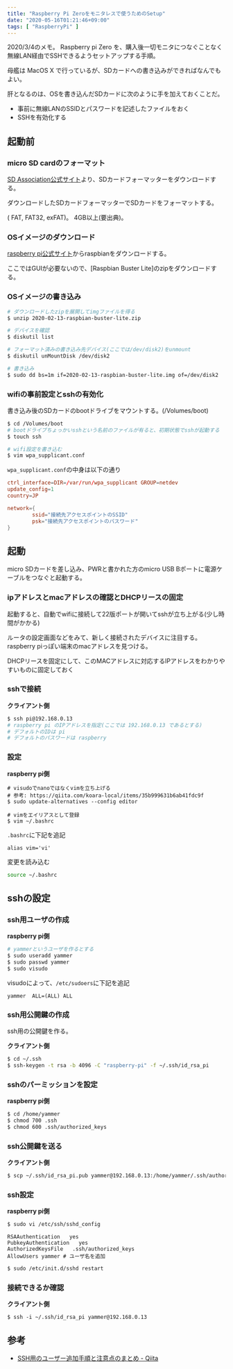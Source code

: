```yaml
---
title: "Raspberry Pi Zeroをモニタレスで使うためのSetup"
date: "2020-05-16T01:21:46+09:00"
tags: [ "RaspberryPi" ]
---
```


2020/3/4のメモ。
Raspberry pi Zero を、購入後一切モニタにつなぐことなく無線LAN経由でSSHできるようセットアップする手順。

母艦は MacOS X で行っているが、SDカードへの書き込みができればなんでもよい。

肝となるのは、OSを書き込んだSDカードに次のように手を加えておくことだ。

- 事前に無線LANのSSIDとパスワードを記述したファイルをおく
- SSHを有効化する

## 起動前

### micro SD cardのフォーマット

[SD Association公式サイト](https://www.sdcard.org/jp/downloads/formatter_4/)より、SDカードフォーマッターをダウンロードする。

ダウンロードしたSDカードフォーマッターでSDカードをフォーマットする。

( FAT, FAT32, exFAT)。 4GB以上(要出典)。

### OSイメージのダウンロード

[raspberry pi公式サイト](https://www.raspberrypi.org/downloads/raspbian/)からraspbianをダウンロードする。

ここではGUIが必要ないので、[Raspbian Buster Lite]のzipをダウンロードする。

### OSイメージの書き込み

```sh
# ダウンロードしたzipを展開してimgファイルを得る
$ unzip 2020-02-13-raspbian-buster-lite.zip

# デバイスを確認
$ diskutil list

# フォーマット済みの書き込み先デバイス(ここでは/dev/disk2)をunmount
$ diskutil unMountDisk /dev/disk2

# 書き込み
$ sudo dd bs=1m if=2020-02-13-raspbian-buster-lite.img of=/dev/disk2
```

### wifiの事前設定とsshの有効化

書き込み後のSDカードのbootドライブをマウントする。(/Volumes/boot)

```sh
$ cd /Volumes/boot
# bootドライブちょっかいsshという名前のファイルが有ると、初期状態でsshが起動する
$ touch ssh

# wifi設定を書き込む
$ vim wpa_supplicant.conf
```

`wpa_supplicant.conf`の中身は以下の通り

```plaintext:wpa_supplicant.conf
ctrl_interface=DIR=/var/run/wpa_supplicant GROUP=netdev
update_config=1
country=JP

network={
        ssid="接続先アクセスポイントのSSID"
        psk="接続先アクセスポイントのパスワード"
}
```

## 起動

micro SDカードを差し込み、PWRと書かれた方のmicro USB Bポートに電源ケーブルをつなぐと起動する。

### ipアドレスとmacアドレスの確認とDHCPリースの固定

起動すると、自動でwifiに接続して22版ポートが開いてsshが立ち上がる(少し時間がかかる)

ルータの設定画面などをみて、新しく接続されたデバイスに注目する。raspberry piっぽい端末のmacアドレスを見つける。

DHCPリースを固定にして、このMACアドレスに対応するIPアドレスをわかりやすいものに固定しておく

### sshで接続

__クライアント側__

```sh
$ ssh pi@192.168.0.13
# raspberry pi のIPアドレスを指定(ここでは 192.168.0.13 であるとする)
# デフォルトのIDは pi
# デフォルトのパスワードは raspberry
```

### 設定

__raspberry pi側__

```
# visudoでnanoではなくvimを立ち上げる
# 参考: https://qiita.com/koara-local/items/35b999631b6ab41fdc9f
$ sudo update-alternatives --config editor

# vimをエイリアスとして登録
$ vim ~/.bashrc
```

`.bashrc`に下記を追記

```bash:.bashrc
alias vim='vi'
```

変更を読み込む

```sh
source ~/.bashrc
```

## sshの設定

### ssh用ユーザの作成

__raspberry pi側__

```sh
# yammerというユーザを作るとする
$ sudo useradd yammer
$ sudo passwd yammer
$ sudo visudo
```

visudoによって、`/etc/sudoers`に下記を追記

```plaintext:/etc/sudoers
yammer  ALL=(ALL) ALL
```
 
### ssh用公開鍵の作成

ssh用の公開鍵を作る。

__クライアント側__

```sh
$ cd ~/.ssh
$ ssh-keygen -t rsa -b 4096 -C "raspberry-pi" -f ~/.ssh/id_rsa_pi
```

### sshのパーミッションを設定

__raspberry pi側__

```sh
$ cd /home/yammer
$ chmod 700 .ssh
$ chmod 600 .ssh/authorized_keys
```

### ssh公開鍵を送る

__クライアント側__

```sh
$ scp ~/.ssh/id_rsa_pi.pub yammer@192.168.0.13:/home/yammer/.ssh/authorized_keys
```

### ssh設定

__raspberry pi側__

```sh
$ sudo vi /etc/ssh/sshd_config
```

```plaintext:/etc/ssh/sshd_config
RSAAuthentication   yes
PubkeyAuthentication   yes
AuthorizedKeysFile   .ssh/authorized_keys
AllowUsers yammer # ユーザ名を追加
```

```sh
$ sudo /etc/init.d/sshd restart
```

### 接続できるか確認

__クライアント側__

```
$ ssh -i ~/.ssh/id_rsa_pi yammer@192.168.0.13
```

## 参考

- [SSH用のユーザー追加手順と注意点のまとめ - Qiita](https://qiita.com/tattn/items/a03cbf7c185d7efa6769)

